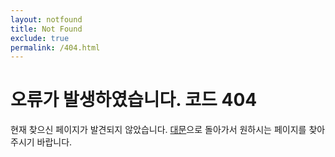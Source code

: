 ```yaml
---
layout: notfound
title: Not Found
exclude: true
permalink: /404.html
---
```


# 오류가 발생하였습니다. 코드 404

현재 찾으신 페이지가 발견되지 않았습니다.
<a href="/">대문</a>으로 돌아가서 원하시는 페이지를 찾아주시기 바랍니다.

